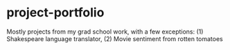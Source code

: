 # project-portfolio
Mostly projects from my grad school work, with a few exceptions: (1) Shakespeare language translator, (2) Movie sentiment from rotten tomatoes
